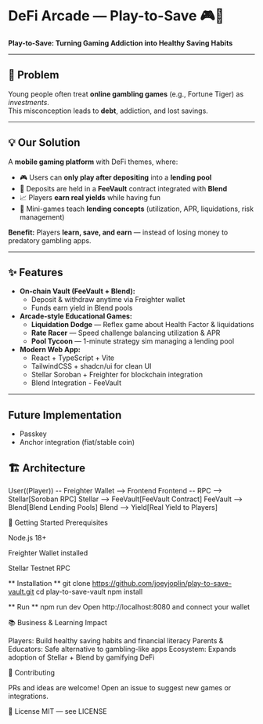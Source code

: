 # DeFi Arcade — Play-to-Save 🎮💸

**Play-to-Save: Turning Gaming Addiction into Healthy Saving Habits**

---

## 🚩 Problem
Young people often treat **online gambling games** (e.g., Fortune Tiger) as *investments*.  
This misconception leads to **debt**, addiction, and lost savings.

---

## 💡 Our Solution
A **mobile gaming platform** with DeFi themes, where:
- 🎮 Users can **only play after depositing** into a **lending pool**
- 🏦 Deposits are held in a **FeeVault** contract integrated with **Blend**
- 📈 Players **earn real yields** while having fun
- 🧠 Mini-games teach **lending concepts** (utilization, APR, liquidations, risk management)

**Benefit:** Players **learn, save, and earn** — instead of losing money to predatory gambling apps.

---

## ✨ Features
- **On-chain Vault (FeeVault + Blend):**
  - Deposit & withdraw anytime via Freighter wallet
  - Funds earn yield in Blend pools
- **Arcade-style Educational Games:**
  - **Liquidation Dodge** — Reflex game about Health Factor & liquidations
  - **Rate Racer** — Speed challenge balancing utilization & APR
  - **Pool Tycoon** — 1-minute strategy sim managing a lending pool
- **Modern Web App:**
  - React + TypeScript + Vite
  - TailwindCSS + shadcn/ui for clean UI
  - Stellar Soroban + Freighter for blockchain integration
  - Blend Integration - FeeVault

---
## Future Implementation
- Passkey
- Anchor integration (fiat/stable coin)

## 🏗 Architecture

  User((Player)) -- Freighter Wallet --> Frontend
  Frontend -- RPC --> Stellar[Soroban RPC]
  Stellar --> FeeVault[FeeVault Contract]
  FeeVault --> Blend[Blend Lending Pools]
  Blend --> Yield[Real Yield to Players]

🚀 Getting Started
Prerequisites

Node.js 18+

Freighter Wallet
 installed

Stellar Testnet RPC

** Installation **
git clone https://github.com/joeyjoplin/play-to-save-vault.git
cd play-to-save-vault
npm install

** Run **
npm run dev
Open http://localhost:8080 and connect your wallet

📚 Business & Learning Impact

Players: Build healthy saving habits and financial literacy
Parents & Educators: Safe alternative to gambling-like apps
Ecosystem: Expands adoption of Stellar + Blend by gamifying DeFi

🤝 Contributing

PRs and ideas are welcome! Open an issue to suggest new games or integrations.

📜 License
MIT — see LICENSE






